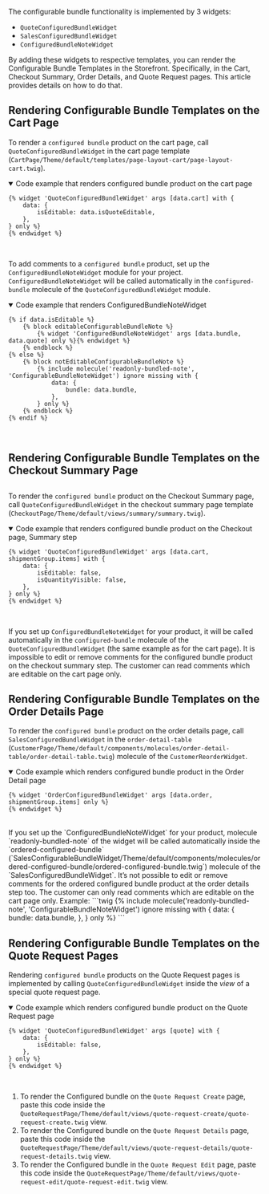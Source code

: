 The configurable bundle functionality is implemented by 3 widgets:

* `QuoteConfiguredBundleWidget`
* `SalesConfiguredBundleWidget`
* `ConfiguredBundleNoteWidget`

By adding these widgets to respective templates, you can render the Configurable Bundle Templates in the Storefront. Specifically, in the Cart, Checkout Summary, Order Details, and Quote Request pages. This article provides details on how to do that.

## Rendering Configurable Bundle Templates on the Cart Page
To render a `configured bundle` product on the cart page, call `QuoteConfiguredBundleWidget`  in the cart page template (`CartPage/Theme/default/templates/page-layout-cart/page-layout-cart.twig`).
<details open>
<summary>Code example that renders configured bundle product on the cart page</summary>

```twig
{% widget 'QuoteConfiguredBundleWidget' args [data.cart] with {
    data: {
        isEditable: data.isQuoteEditable,
    },
} only %}
{% endwidget %}
```
<br>
</details>

To add comments to a `configured bundle` product, set up the `ConfiguredBundleNoteWidget` module for your project.  `ConfiguredBundleNoteWidget` will be called automatically in the `configured-bundle` molecule of the `QuoteConfiguredBundleWidget` module.
<details open>
<summary>Code example that renders ConfiguredBundleNoteWidget</summary>

```twig
{% if data.isEditable %}
    {% block editableConfigurableBundleNote %}
        {% widget 'ConfiguredBundleNoteWidget' args [data.bundle, data.quote] only %}{% endwidget %}
    {% endblock %}
{% else %}
    {% block notEditableConfigurableBundleNote %}
        {% include molecule('readonly-bundled-note', 'ConfigurableBundleNoteWidget') ignore missing with {
            data: {
                bundle: data.bundle,
            },
        } only %}
    {% endblock %}
{% endif %}
```
<br>
</details>

## Rendering Configurable Bundle Templates on the Checkout Summary Page
## 
To render the  `configured bundle` product on the Checkout Summary page, call `QuoteConfiguredBundleWidget`  in the checkout summary page template (`CheckoutPage/Theme/default/views/summary/summary.twig`).

<details open>
<summary>Code example that renders configured bundle product on the Checkout page, Summary step</summary>

```twig
{% widget 'QuoteConfiguredBundleWidget' args [data.cart, shipmentGroup.items] with {
    data: {
        isEditable: false,
        isQuantityVisible: false,
    },
} only %}
{% endwidget %}
```
<br>
</details>

If you set up `ConfiguredBundleNoteWidget` for your product, it will be called automatically in the `configured-bundle` molecule of the `QuoteConfiguredBundleWidget` (the same example as for the cart page). It is impossible to edit or remove comments for the configured bundle product on the checkout summary step. The customer can read comments which are editable on the cart page only.

## Rendering Configurable Bundle Templates on the Order Details Page 

To render the `configured bundle` product on the order details page, call `SalesConfiguredBundleWidget`  in the `order-detail-table` (`CustomerPage/Theme/default/components/molecules/order-detail-table/order-detail-table.twig`) molecule of the `CustomerReorderWidget`.
<details open>
<summary>Code example which renders configured bundle product in the Order Detail page</summary>

```twig
{% widget 'OrderConfiguredBundleWidget' args [data.order, shipmentGroup.items] only %}
{% endwidget %}
```
<br>
</details>
If you set up the `ConfiguredBundleNoteWidget` for your product, molecule `readonly-bundled-note` of the widget will be called automatically inside the `ordered-configured-bundle` (`SalesConfigurableBundleWidget/Theme/default/components/molecules/ordered-configured-bundle/ordered-configured-bundle.twig`) molecule of the `SalesConfiguredBundleWidget`.
It’s not possible to edit or remove comments for the ordered configured bundle product at the order details step too. The customer can only read comments which are editable on the cart page only. Example:
```twig
{% include molecule('readonly-bundled-note', 'ConfigurableBundleNoteWidget') ignore missing with {
    data: {
        bundle: data.bundle,
    },
} only %}
```

## Rendering Configurable Bundle Templates on the Quote Request Pages
Rendering `configured bundle` products on the Quote Request pages is implemented by calling `QuoteConfiguredBundleWidget` inside the *view* of a special quote request page.
<details open>
<summary>Code example which renders configured bundle product on the Quote Request page</summary>

```twig
{% widget 'QuoteConfiguredBundleWidget' args [quote] with {
    data: {
        isEditable: false,
    },
} only %}
{% endwidget %}
```
<br>
</details>

1. To render the Configured bundle on the `Quote Request Create` page, paste this code inside the `QuoteRequestPage/Theme/default/views/quote-request-create/quote-request-create.twig` view.
2. To render the Configured bundle on the `Quote Request Details` page, paste this code inside the `QuoteRequestPage/Theme/default/views/quote-request-details/quote-request-details.twig` view.
3. To render the Configured bundle in the `Quote Request Edit` page, paste this code inside the `QuoteRequestPage/Theme/default/views/quote-request-edit/quote-request-edit.twig` view.